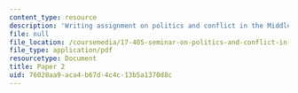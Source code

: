 ```yaml
---
content_type: resource
description: 'Writing assignment on politics and conflict in the Middle East. '
file: null
file_location: /coursemedia/17-405-seminar-on-politics-and-conflict-in-the-middle-east-fall-2003/76028aa9aca4b67d4c4c13b5a1370d8c_paper2topics.pdf
file_type: application/pdf
resourcetype: Document
title: Paper 2
uid: 76028aa9-aca4-b67d-4c4c-13b5a1370d8c
---
```

